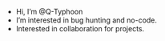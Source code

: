 - Hi, I’m @Q-Typhoon
- I’m interested in bug hunting and no-code.
- Interested in collaboration for projects.

<!---
Q-Typhoon/Q-Typhoon is a ✨ special ✨ repository because its `README.md` (this file) appears on your GitHub profile.
You can click the Preview link to take a look at your changes.
--->
